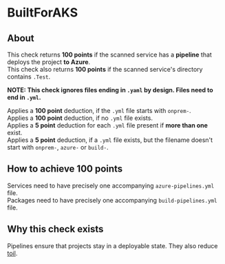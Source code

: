# BuiltForAKS

## About
This check returns **100 points** if the scanned service has a **pipeline** that deploys the project **to Azure**.  
This check also returns **100 points** if the scanned service's directory contains `.Test`.  

**NOTE: This check ignores files ending in `.yaml` by design. Files need to end in `.yml`.**

Applies a **100 point** deduction, if the `.yml` file starts with `onprem-`.  
Applies a **100 point** deduction, if no `.yml` file exists.  
Applies a **5 point** deduction for each `.yml` file present if **more than one** exist.  
Applies a **5 point** deduction, if a `.yml` file exists, but the filename doesn't start with `onprem-`, `azure-` or `build-`.  

## How to achieve 100 points
Services need to have precisely one accompanying `azure-pipelines.yml` file.  
Packages need to have precisely one accompanying `build-pipelines.yml` file.

## Why this check exists
Pipelines ensure that projects stay in a deployable state. They also reduce [toil](https://sre.google/sre-book/eliminating-toil/). 
